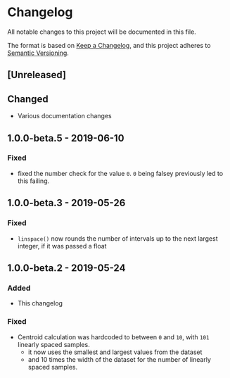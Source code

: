 # Changelog

All notable changes to this project will be documented in this file.

The format is based on [Keep a Changelog](https://keepachangelog.com/en/1.0.0/),
and this project adheres to [Semantic Versioning](https://semver.org/spec/v2.0.0.html).

## [Unreleased]

## Changed

- Various documentation changes

## 1.0.0-beta.5 - 2019-06-10

### Fixed

- fixed the number check for the value `0`. `0` being falsey previously led to this failing.

## 1.0.0-beta.3 - 2019-05-26

### Fixed

- `linspace()` now rounds the number of intervals up to the next largest integer, if it was passed a float

## 1.0.0-beta.2 - 2019-05-24

### Added

- This changelog

### Fixed

- Centroid calculation was hardcoded to between `0` and `10`, with `101` linearly spaced samples.
  - it now uses the smallest and largest values from the dataset
  - and 10 times the width of the dataset for the number of linearly spaced samples.
